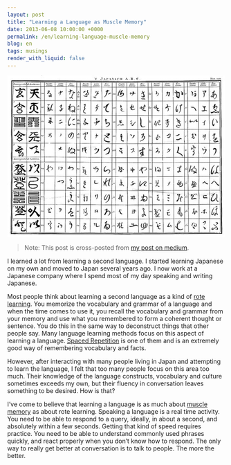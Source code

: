 ```yaml
---
layout: post
title: "Learning a Language as Muscle Memory"
date: 2013-06-08 10:00:00 +0000
permalink: /en/learning-language-muscle-memory
blog: en
tags: musings
render_with_liquid: false
---
```


<img alt="/assets/images/707/0-utrb8piu3ltmh9d7_big.jpeg" class="align-center" src="/assets/images/707/0-utrb8piu3ltmh9d7_big.jpeg">

> Note: This post is cross-posted from [my post on medium](https://medium.com/what-i-learned-today/16332f7c7666).

I learned a lot from learning a second language. I started learning Japanese on my own and moved to Japan several years ago. I now work at a Japanese company where I spend most of my day speaking and writing Japanese.

Most people think about learning a second language as a kind of [rote learning](http://en.wikipedia.org/wiki/Rote_learning). You memorize the vocabulary and grammar of a language and when the time comes to use it, you recall the vocabulary and grammar from your memory and use what you remembered to form a coherent thought or sentence. You do this in the same way to deconstruct things that other people say. Many language learning methods focus on this aspect of learning a language. [Spaced Repetition](http://en.wikipedia.org/wiki/Spaced_repetition) is one of them and is an extremely good way of remembering vocabulary and facts.

However, after interacting with many people living in Japan and attempting to learn the language, I felt that too many people focus on this area too much. Their knowledge of the language constructs, vocabulary and culture sometimes exceeds my own, but their fluency in conversation leaves something to be desired. How is that?

I’ve come to believe that learning a language is as much about [muscle memory](http://en.wikipedia.org/wiki/Muscle_memory) as about rote learning. Speaking a language is a real time activity. You need to be able to respond to a query, ideally, in about a second, and absolutely within a few seconds. Getting that kind of speed requires practice. You need to be able to understand commonly used phrases quickly, and react properly when you don’t know how to respond. The only way to really get better at conversation is to talk to people. The more the better.
